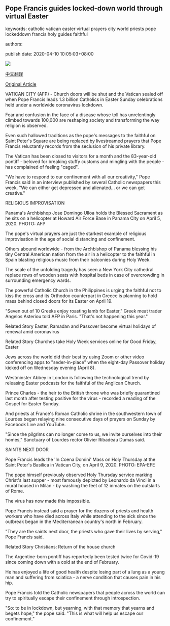 ## Pope Francis guides locked-down world through virtual Easter

keywords: catholic vatican easter virtual prayers city world priests pope lockeddown francis holy guides faithful

authors: 

publish date: 2020-04-10 10:05:03+08:00

![](https://www.straitstimes.com/sites/default/files/styles/x_large/public/articles/2020/04/10/ab_popefrancis_100420.jpg?itok=irSshhVJ)

[中文翻译](Pope%20Francis%20guides%20locked-down%20world%20through%20virtual%20Easter_zh.md)

[Original Article](https://www.straitstimes.com/world/europe/pope-francis-guides-locked-down-world-through-virtual-easter)

VATICAN CITY (AFP) - Church doors will be shut and the Vatican sealed off when Pope Francis leads 1.3 billion Catholics in Easter Sunday celebrations held under a worldwide coronavirus lockdown.

Fear and confusion in the face of a disease whose toll has unrelentingly climbed towards 100,000 are reshaping society and transforming the way religion is observed.

Even such hallowed traditions as the pope's messages to the faithful on Saint Peter's Square are being replaced by livestreamed prayers that Pope Francis reluctantly records from the seclusion of his private library.

The Vatican has been closed to visitors for a month and the 83-year-old pontiff - beloved for breaking stuffy customs and mingling with the people - has complained of feeling "caged".

"We have to respond to our confinement with all our creativity," Pope Francis said in an interview published by several Catholic newspapers this week. "We can either get depressed and alienated... or we can get creative."

RELIGIOUS IMPROVISATION



Panama's Archbishop Jose Domingo Ulloa holds the Blessed Sacrament as he sits on a helicopter at Howard Air Force Base in Panama City on April 5, 2020. PHOTO: AFP



The pope's virtual prayers are just the starkest example of religious improvisation in the age of social distancing and confinement.

Others abound worldwide - from the Archbishop of Panama blessing his tiny Central American nation from the air in a helicopter to the faithful in Spain blasting religious music from their balconies during Holy Week.

The scale of the unfolding tragedy has seen a New York City cathedral replace rows of wooden seats with hospital beds in case of overcrowding in surrounding emergency wards.

The powerful Catholic Church in the Philippines is urging the faithful not to kiss the cross and its Orthodox counterpart in Greece is planning to hold mass behind closed doors for its Easter on April 19.

"Seven out of 10 Greeks enjoy roasting lamb for Easter," Greek meat trader Angelos Asteriou told AFP in Paris. "That's not happening this year."

Related Story Easter, Ramadan and Passover become virtual holidays of renewal amid coronavirus

Related Story Churches take Holy Week services online for Good Friday, Easter

Jews across the world did their best by using Zoom or other video conferencing apps to "seder-in-place" when the eight-day Passover holiday kicked off on Wednesday evening (April 8).

Westminster Abbey in London is following the technological trend by releasing Easter podcasts for the faithful of the Anglican Church.

Prince Charles - the heir to the British throne who was briefly quarantined last month after testing positive for the virus - recorded a reading of the Gospel for Easter Sunday.

And priests at France's Roman Catholic shrine in the southwestern town of Lourdes began relaying nine consecutive days of prayers on Sunday by Facebook Live and YouTube.

"Since the pilgrims can no longer come to us, we invite ourselves into their homes," Sanctuary of Lourdes rector Olivier Ribadeau Dumas said.

SAINTS NEXT DOOR



Pope Francis leads the 'In Coena Domini' Mass on Holy Thursday at the Saint Peter's Basilica in Vatican City, on April 9, 2020. PHOTO: EPA-EFE



The pope himself previously observed Holy Thursday service marking Christ's last supper - most famously depicted by Leonardo da Vinci in a mural housed in Milan - by washing the feet of 12 inmates on the outskirts of Rome.

The virus has now made this impossible.

Pope Francis instead said a prayer for the dozens of priests and health workers who have died across Italy while attending to the sick since the outbreak began in the Mediterranean country's north in February.

"They are the saints next door, the priests who gave their lives by serving," Pope Francis said.

Related Story Christians: Return of the house church

The Argentine-born pontiff has reportedly been tested twice for Covid-19 since coming down with a cold at the end of February.

He has enjoyed a life of good health despite losing part of a lung as a young man and suffering from sciatica - a nerve condition that causes pain in his hip.

Pope Francis told the Catholic newspapers that people across the world can try to spiritually escape their confinement through introspection.

"So: to be in lockdown, but yearning, with that memory that yearns and begets hope," the pope said. "This is what will help us escape our confinement."